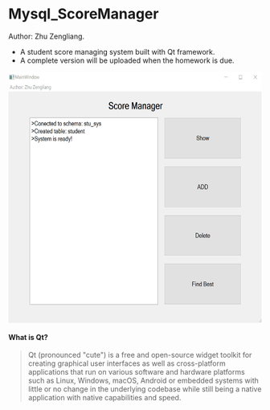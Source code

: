 # Mysql_ScoreManager
Author: Zhu Zengliang.

+ A student score managing system built with Qt framework.
+ A complete version will be uploaded when the homework is due.
&emsp;
<img src="https://github.com/bchuh/ImageLib/blob/master/2021.4.21/stu_score_manager.gif" width = "600" height = "500" alt="Picture missing" align=center />

#### What is Qt?
>Qt (pronounced "cute") is a free and open-source widget toolkit for creating graphical user interfaces as well as cross-platform applications that run on various software and hardware platforms such as Linux, Windows, macOS, Android or embedded systems with little or no change in the underlying codebase while still being a native application with native capabilities and speed.


